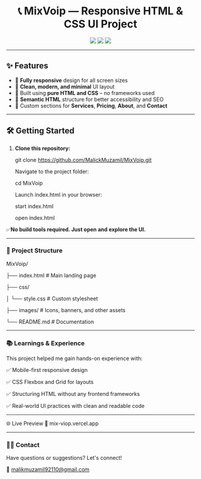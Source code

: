 <h1 align="center">📞 MixVoip — Responsive HTML & CSS UI Project</h1>

<p align="center">
  <img src="https://img.shields.io/badge/Built%20With-HTML%20%2B%20CSS-blue?style=for-the-badge" />
  <img src="https://img.shields.io/badge/Responsive-Yes-brightgreen?style=for-the-badge" />
  <img src="https://img.shields.io/badge/Functionality-UI%20Only-lightgrey?style=for-the-badge" />
</p>

---

## ✨ Features

- 📱 **Fully responsive** design for all screen sizes  
- 🎯 **Clean, modern, and minimal** UI layout  
- 🧩 Built using **pure HTML and CSS** – no frameworks used  
- 📄 **Semantic HTML** structure for better accessibility and SEO  
- 🎨 Custom sections for **Services**, **Pricing**, **About**, and **Contact**

---

## 🛠️ Getting Started

1. **Clone this repository:**
   
   git clone https://github.com/MalickMuzamil/MixVoip.git

   Navigate to the project folder:

   cd MixVoip

   Launch index.html in your browser:

   start index.html

   open index.html


 ✅**No build tools required. Just open and explore the UI.**

---

### 📁 Project Structure

MixVoip/

├── index.html            # Main landing page

├── css/

│   └── style.css         # Custom stylesheet

├── images/               # Icons, banners, and other assets

└── README.md             # Documentation

---

### 📚 Learnings & Experience
This project helped me gain hands-on experience with:

✅ Mobile-first responsive design

✅ CSS Flexbox and Grid for layouts

✅ Structuring HTML without any frontend frameworks

✅ Real-world UI practices with clean and readable code

---

🌐 Live Preview
🔗 mix-viop.vercel.app

---

### 🧑‍💻 Contact

Have questions or suggestions? Let's connect!

📧 malikmuzamil92110@gmail.com


